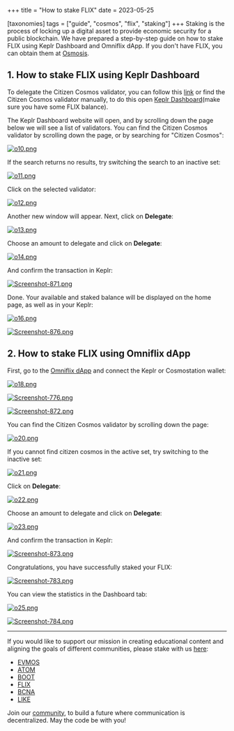 +++
title = "How to stake FLIX"
date = 2023-05-25

[taxonomies]
tags = ["guide", "cosmos", "flix", "staking"]
+++
Staking is the process of locking up a digital asset to provide economic security for a public blockchain. We have prepared a step-by-step guide on how to stake FLIX using Keplr Dashboard and Omniflix dApp.
If you don't have FLIX, you can obtain them at [Osmosis](https://app.osmosis.zone/).

## 1. How to stake FLIX using Keplr Dashboard ##
To delegate the Сitizen Сosmos validator, you can follow this [link](https://wallet.keplr.app/chains/omniflix?modal=validator&chain=omniflixhub-1&validator_address=omniflixvaloper1wnpak7sfawsfv9c8vqe7naxfa4g99lv7djfn8n)
or find the Citizen Cosmos validator manually, to do this open [Keplr Dashboard](https://wallet.keplr.app/chains/omniflix)(make sure you have some FLIX balance).

The Keplr Dashboard website will open, and by scrolling down the page below we will see a list of validators.
You can find the Citizen Cosmos validator by scrolling down the page, or by searching for "Citizen Cosmos":


[![o10.png](https://i.postimg.cc/vTHNz1rY/o10.png)](https://postimg.cc/hz6s4tZ6)

If the search returns no results, try switching the search to an inactive set:

[![o11.png](https://i.postimg.cc/3wF1c8Jd/o11.png)](https://postimg.cc/4KnpKTcg)

Click on the selected validator:

[![o12.png](https://i.postimg.cc/dQjkX5CN/o12.png)](https://postimg.cc/c66LtMXf)

Another new window will appear. Next, click on **Delegate**:

[![o13.png](https://i.postimg.cc/x8fCnSmx/o13.png)](https://postimg.cc/dkfvjp4r)

Choose an amount to delegate and click on **Delegate**:

[![o14.png](https://i.postimg.cc/xTqfR53z/o14.png)](https://postimg.cc/WhLcpMKN)

And confirm the transaction in Keplr:

[![Screenshot-871.png](https://i.postimg.cc/bvW5FpvL/Screenshot-871.png)](https://postimg.cc/jW6vDVPJ)

Done. Your available and staked balance will be displayed on the home page, as well as in your Keplr:

[![o16.png](https://i.postimg.cc/gkfWKW0C/o16.png)](https://postimg.cc/F7g89w3p)

[![Screenshot-876.png](https://i.postimg.cc/0NkRrDQJ/Screenshot-876.png)](https://postimg.cc/hX535JVS)

## 2. How to stake FLIX using Omniflix dApp ##

First, go to the [Omniflix dApp](https://flix.omniflix.co/stake) and connect the Keplr or Cosmostation wallet:

[![o18.png](https://i.postimg.cc/T24kbgjt/o18.png)](https://postimg.cc/Dm1dkWMG)

[![Screenshot-776.png](https://i.postimg.cc/tgpDb5y4/Screenshot-776.png)](https://postimg.cc/Xr19c9pR)

[![Screenshot-872.png](https://i.postimg.cc/G3GpKpp7/Screenshot-872.png)](https://postimg.cc/Th2GYfgg)

You can find the Citizen Cosmos validator by scrolling down the page:

[![o20.png](https://i.postimg.cc/6qtG2Hj8/o20.png)](https://postimg.cc/LYQsGVMS)

If you cannot find citizen cosmos in the active set, try switching to the inactive set:

[![o21.png](https://i.postimg.cc/pX9PQfwr/o21.png)](https://postimg.cc/HVgGdys1)

Click on **Delegate**:

[![o22.png](https://i.postimg.cc/rFtLR84t/o22.png)](https://postimg.cc/vcMKpw3Q)

Choose an amount to delegate and click on **Delegate**:

[![o23.png](https://i.postimg.cc/Qx5dGg0P/o23.png)](https://postimg.cc/Mv6S1Bkb)

And confirm the transaction in Keplr:

[![Screenshot-873.png](https://i.postimg.cc/7PVFqvtP/Screenshot-873.png)](https://postimg.cc/0rzWC4qh)

Congratulations, you have successfully staked your FLIX:

[![Screenshot-783.png](https://i.postimg.cc/J41MvwHy/Screenshot-783.png)](https://postimg.cc/K4s63HNF)

You can view the statistics in the Dashboard tab:

[![o25.png](https://i.postimg.cc/Xv9PnJTn/o25.png)](https://postimg.cc/rdFjJ8VH)

[![Screenshot-784.png](https://i.postimg.cc/gcgTz1BL/Screenshot-784.png)](https://postimg.cc/MXjDt3wz)

-----------------------------------------------------------------------------------------------------------------------------------------------------------

If you would like to support our mission in creating educational content and aligning the goals of different communities, please stake with us [here](https://www.citizencosmos.space/staking): 

- [EVMOS](https://wallet.keplr.app/chains/evmos?modal=validator&chain=evmos_9001-2&validator_address=evmosvaloper1mtwvpdd57gpkyejd566s24afr9zm5ryq8gwpvj) 
- [ATOM](https://wallet.keplr.app/chains/cosmos-hub?modal=validator&chain=cosmoshub-4&validator_address=cosmosvaloper1e859xaue4k2jzqw20cv6l7p3tmc378pc3k8g2u) 
- [BOOT](https://wallet.keplr.app/chains/bostrom?modal=validator&chain=bostrom&validator_address=bostromvaloper1f7nx65pmayfenpfwzwaamwas4ygmvalqj6dz5r)
- [FLIX](https://wallet.keplr.app/chains/omniflix?modal=validator&chain=omniflixhub-1&validator_address=omniflixvaloper1wnpak7sfawsfv9c8vqe7naxfa4g99lv7djfn8n)
- [BCNA](https://wallet.bitcanna.io/validators/bcnavaloper1ngt4atd3qlgcwfv7fkjdjxhz7k0vl2rejrvzye)
- [LIKE](https://dao.like.co/validators/likevaloper136r5phdpc02gmtmyampl9qkv0mdq385xxsaadu)

Join our [community](https://discord.gg/kJaG3EucCX), to build a future where communication is decentralized. May the code be with you!



